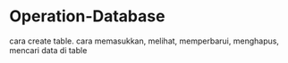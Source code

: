 # Operation-Database
cara create table. cara memasukkan, melihat, memperbarui, menghapus, mencari data di table 
